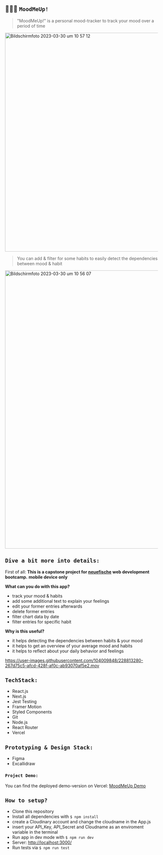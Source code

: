 ## 🙇🏻‍♀️ `MoodMeUp!`

> "MoodMeUp!" is a personal mood-tracker to track your mood over a period of time

<img width="719" alt="Bildschirm­foto 2023-03-30 um 10 57 12" src="https://user-images.githubusercontent.com/104009848/228785788-4a54b214-d275-40ba-9272-d80ee0f5ac61.png">

> You can add & filter for some habits to easily detect the dependencies between mood & habit

<img width="914" alt="Bildschirm­foto 2023-03-30 um 10 56 07" src="https://user-images.githubusercontent.com/104009848/228786361-9aa62d3a-8da8-45fd-965d-ebc4e6394965.png">

## `Dive a bit more into details:`

First of all: **This is a capstone project for [neuefische](https://www.neuefische.de/) web development bootcamp.**
**mobile device only**

**What can you do with this app?**

- track your mood & habits
- add some additional text to explain your feelings
- edit your former entries afterwards
- delete former entries
- filter chart data by date
- filter entries for specific habit

**Why is this useful?**

- it helps detecting the dependencies between habits & your mood
- it helps to get an overview of your average mood and habits
- it helps to reflect about your daily behavior and feelings

https://user-images.githubusercontent.com/104009848/228813280-267d75c5-afcd-428f-af0c-ab93070af5e2.mov



## `TechStack:`

- React.js
- Next.js
- Jest Testing
- Framer Motion
- Styled Components
- Git
- Node.js
- React Router
- Vercel

## `Prototyping & Design Stack:`

- Figma
- Excallidraw

### `Project Demo:`

You can find the deployed demo-version on Vercel: [MoodMeUp Demo](https://capstone-project-5l4dvya4w-sarahwett.vercel.app/)

## `How to setup?`

- Clone this repository
- Install all dependencies with `$ npm install`
- create a Cloudinary account and change the cloudname in the App.js
- insert your API_Key, API_Secret and Cloudname as an enviroment variable in the terminal
- Run app in dev mode with `$ npm run dev`
- Server: [http://localhost:3000/](http://localhost:3000/)
- Run tests via `$ npm run test`
